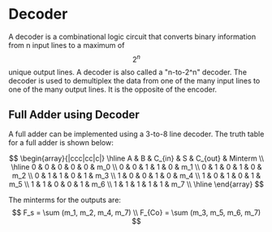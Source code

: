 # Decoder

A decoder is a combinational logic circuit that converts binary information from n input lines to a maximum of $$2^n$$ unique output lines. A decoder is also called a "n-to-2^n" decoder. The decoder is used to demultiplex the data from one of the many input lines to one of the many output lines. It is the opposite of the encoder.


## Full Adder using Decoder

A full adder can be implemented using a 3-to-8 line decoder. The truth table for a full adder is shown below:

$$
\begin{array}{|ccc|cc|c|}
\hline
A & B & C_{in} & S & C_{out} & Minterm \\
\hline
0 & 0 & 0 & 0 & 0 & m_0 \\
0 & 0 & 1 & 1 & 0 & m_1 \\
0 & 1 & 0 & 1 & 0 & m_2 \\
0 & 1 & 1 & 0 & 1 & m_3 \\
1 & 0 & 0 & 1 & 0 & m_4 \\
1 & 0 & 1 & 0 & 1 & m_5 \\
1 & 1 & 0 & 0 & 1 & m_6 \\
1 & 1 & 1 & 1 & 1 & m_7 \\
\hline
\end{array}
$$

The minterms for the outputs are:
$$
F_s = \sum (m_1, m_2, m_4, m_7) \\
F_{Co} = \sum (m_3, m_5, m_6, m_7)
$$
